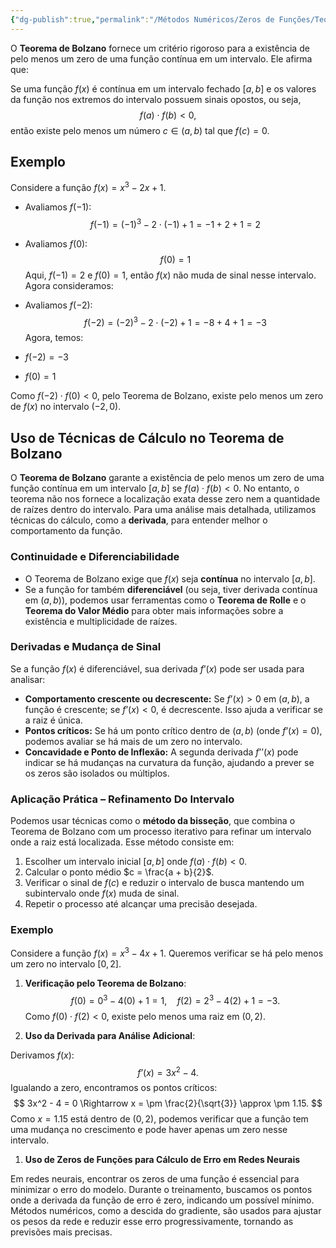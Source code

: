 ```yaml
---
{"dg-publish":true,"permalink":"/Métodos Numéricos/Zeros de Funções/Teorema De Bolzano/","dgPassFrontmatter":true,"created":"2025-05-20T13:30:13.847-03:00"}
---
```



O **Teorema de Bolzano** fornece um critério rigoroso para a existência de pelo menos um zero de uma função contínua em um intervalo. Ele afirma que:

Se uma função $f(x)$ é contínua em um intervalo fechado $[a, b]$ e os valores da função nos extremos do intervalo possuem sinais opostos, ou seja,
$$
f(a) \cdot f(b) < 0, 
$$
então existe pelo menos um número $c \in (a, b)$ tal que $f(c) = 0$.

## Exemplo

Considere a função $f(x) = x^3 - 2x + 1$.

- Avaliamos $f(-1)$:
$$
f(-1) = (-1)^3 - 2 \cdot (-1) + 1 = -1 + 2 + 1 = 2
$$
- Avaliamos $f(0)$:
$$
f(0) = 1
$$
Aqui, $f(-1) = 2$ e $f(0) = 1$, então $f(x)$ não muda de sinal nesse intervalo. Agora consideramos:

- Avaliamos $f(-2)$:
$$
f(-2) = (-2)^3 - 2 \cdot (-2) + 1 = -8 + 4 + 1 = -3
$$
Agora, temos:

- $f(-2) = -3$
- $f(0) = 1$

Como $f(-2) \cdot f(0) < 0$, pelo Teorema de Bolzano, existe pelo menos um zero de $f(x)$ no intervalo $(-2, 0)$.

## Uso de Técnicas de Cálculo no Teorema de Bolzano

O **Teorema de Bolzano** garante a existência de pelo menos um zero de uma função contínua em um intervalo $[a, b]$ se $f(a) \cdot f(b) < 0$. No entanto, o teorema não nos fornece a localização exata desse zero nem a quantidade de raízes dentro do intervalo. Para uma análise mais detalhada, utilizamos técnicas do cálculo, como a **derivada**, para entender melhor o comportamento da função.

### Continuidade e Diferenciabilidade

- O Teorema de Bolzano exige que $f(x)$ seja **contínua** no intervalo $[a, b]$.
- Se a função for também **diferenciável** (ou seja, tiver derivada contínua em $(a, b)$), podemos usar ferramentas como o **Teorema de Rolle** e o **Teorema do Valor Médio** para obter mais informações sobre a existência e multiplicidade de raízes.

### Derivadas e Mudança de Sinal

Se a função $f(x)$ é diferenciável, sua derivada $f’(x)$ pode ser usada para analisar:

- **Comportamento crescente ou decrescente:** Se $f’(x) > 0$ em $(a, b)$, a função é crescente; se $f’(x) < 0$, é decrescente. Isso ajuda a verificar se a raiz é única.
- **Pontos críticos:** Se há um ponto crítico dentro de $(a, b)$ (onde $f’(x) = 0$), podemos avaliar se há mais de um zero no intervalo.
- **Concavidade e Ponto de Inflexão:** A segunda derivada $f’’(x)$ pode indicar se há mudanças na curvatura da função, ajudando a prever se os zeros são isolados ou múltiplos.

### Aplicação Prática – Refinamento Do Intervalo

Podemos usar técnicas como o **método da bisseção**, que combina o Teorema de Bolzano com um processo iterativo para refinar um intervalo onde a raiz está localizada. Esse método consiste em:

1. Escolher um intervalo inicial $[a, b]$ onde $f(a) \cdot f(b) < 0$.
2. Calcular o ponto médio $c = \frac{a + b}{2}$.
3. Verificar o sinal de $f(c)$ e reduzir o intervalo de busca mantendo um subintervalo onde $f(x)$ muda de sinal.
4. Repetir o processo até alcançar uma precisão desejada.

### Exemplo

Considere a função $f(x) = x^3 - 4x + 1$. Queremos verificar se há pelo menos um zero no intervalo $[0,2]$.

1. **Verificação pelo Teorema de Bolzano**:
$$
f(0) = 0^3 - 4(0) + 1 = 1, \quad f(2) = 2^3 - 4(2) + 1 = -3.
$$
Como $f(0) \cdot f(2) < 0$, existe pelo menos uma raiz em $(0,2)$.

2. **Uso da Derivada para Análise Adicional**:

Derivamos $f(x)$:
$$
f’(x) = 3x^2 - 4.
$$
Igualando a zero, encontramos os pontos críticos:
$$
3x^2 - 4 = 0 \Rightarrow x = \pm \frac{2}{\sqrt{3}} \approx \pm 1.15.
$$
Como $x = 1.15$ está dentro de $(0,2)$, podemos verificar que a função tem uma mudança no crescimento e pode haver apenas um zero nesse intervalo.

1. **Uso de Zeros de Funções para Cálculo de Erro em Redes Neurais**

Em redes neurais, encontrar os zeros de uma função é essencial para minimizar o erro do modelo. Durante o treinamento, buscamos os pontos onde a derivada da função de erro é zero, indicando um possível mínimo. Métodos numéricos, como a descida do gradiente, são usados para ajustar os pesos da rede e reduzir esse erro progressivamente, tornando as previsões mais precisas.
